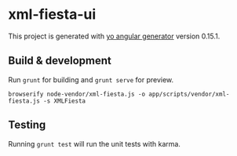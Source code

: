 # xml-fiesta-ui

This project is generated with [yo angular generator](https://github.com/yeoman/generator-angular)
version 0.15.1.

## Build & development

Run `grunt` for building and `grunt serve` for preview.

`browserify node-vendor/xml-fiesta.js -o app/scripts/vendor/xml-fiesta.js -s XMLFiesta`

## Testing

Running `grunt test` will run the unit tests with karma.
